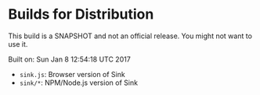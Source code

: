 # Builds for Distribution

This build is a SNAPSHOT and not an official release.  You might not want to use it.

Built on: Sun Jan  8 12:54:18 UTC 2017

* `sink.js`: Browser version of Sink
* `sink/*`: NPM/Node.js version of Sink
